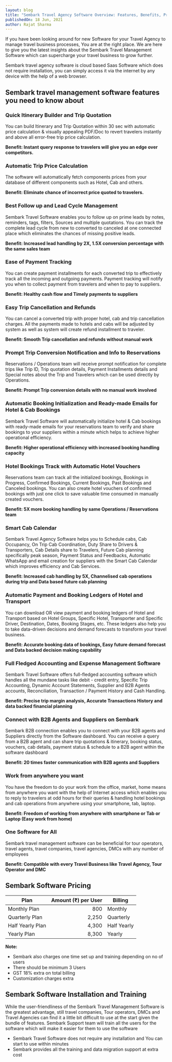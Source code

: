 ```yaml
---
layout: blog
title: "Sembark Travel Agency Software Overview: Features, Benefits, Pricing and Installation & Training"
publishedOn: 18 Jun, 2021
author: Rajat Sharma
---
```


If you have been looking around for new Software for your Travel Agency to manage travel business processes, You are at the right place. We are here to give you the latest insights about the Sembark Travel Management Software which can supercharge your travel business to grow further.

Sembark travel agency software is cloud based Saas Software which does not require installation, you can simply access it via the internet by any device with the help of a web browser.

## Sembark travel management software features you need to know about

### Quick Itinerary Builder and Trip Quotation

You can build Itinerary and Trip Quotation within 30 sec with automatic price calculation & visually appealing PDF/Doc to revert travelers instantly and above all error-free trip price calculation.

**Benefit: Instant query response to travelers will give you an edge over competitors.**

### Automatic Trip Price Calculation

The software will automatically fetch components prices from your database of different components such as Hotel, Cab and others.

**Benefit: Eliminate chance of incorrect price quoted to travelers.**

### Best Follow up and Lead Cycle Management

Sembark Travel Software enables you to follow up on prime leads by notes, reminders, tags, filters, Sources and multiple quotations. You can track the complete lead cycle from new to converted to canceled at one connected place which eliminates the chances of missing positive leads.

**Benefit: Increased lead handling by 2X, 1.5X conversion percentage with the same sales team**

### Ease of Payment Tracking

You can create payment installments for each converted trip to effectively track all the incoming and outgoing payments. Payment tracking will notify you when to collect payment from travelers and when to pay to suppliers.

**Benefit: Healthy cash flow and Timely payments to suppliers**

### Easy Trip Cancellation and Refunds

You can cancel a converted trip with proper hotel, cab and trip cancellation charges. All the payments made to hotels and cabs will be adjusted by system as well as system will create refund installment to traveler.

**Benefit: Smooth Trip cancellation and refunds without manual work**

### Prompt Trip Conversion Notification and Info to Reservations

Reservations / Operations team will receive prompt notification for complete trips like Trip ID, Trip quotation details, Payment Installments details and Special notes about the Trip and Travelers which can be used directly by Operations.

**Benefit: Prompt Trip conversion details with no manual work involved**

### Automatic Booking Initialization and Ready-made Emails for Hotel & Cab Bookings

Sembark Travel Software will automatically initialize hotel & Cab bookings with ready-made emails for your reservations team to verify and share bookings to your suppliers within a minute which helps to achieve higher operational efficiency.

**Benefit: Higher operational efficiency with increased booking handling capacity**

### Hotel Bookings Track with Automatic Hotel Vouchers

Reservations team can track all the initialized bookings, Bookings in Progress, Confirmed Bookings, Current Bookings, Past Bookings and Canceled bookings. You can also create hotel vouchers of confirmed bookings with just one click to save valuable time consumed in manually created vouchers.

**Benefit: 5X more booking handling by same Operations / Reservations team**

### Smart Cab Calendar

Sembark Travel Agency Software helps you to Schedule cabs, Cab Occupancy, On Trip Cab Coordination, Duty Share to Drivers & Transporters, Cab Details share to Travelers, Future Cab planning specifically peak season, Payment Status and Feedbacks, Automatic WhatsApp and email creation for suppliers with the Smart Cab Calendar which improves efficiency and Cab Services.

**Benefit: Increased cab handling by 5X, Channelised cab operations during trip and Data based future cab planning**

### Automatic Payment and Booking Ledgers of Hotel and Transport

You can download OR view payment and booking ledgers of Hotel and Transport based on Hotel Groups, Specific Hotel, Transporter and Specific Driver, Destination, Dates, Booking Stages, etc. These ledgers also help you to take data-driven decisions and demand forecasts to transform your travel business.

**Benefit: Accurate booking data of bookings, Easy future demand forecast and Data backed decision making capability**

### Full Fledged Accounting and Expense Management Software

Sembark Travel Software offers full-fledged accounting software which handles all the mundane tasks like debit - credit entry, Specific Trip Accounting, Dynamic Account Statements, Supplier and B2B Agents accounts, Reconciliation, Transaction / Payment History and Cash Handling.

**Benefit: Precise trip margin analysis, Accurate Transactions History and data backed financial planning**

### Connect with B2B Agents and Suppliers on Sembark

Sembark B2B connection enables you to connect with your B2B agents and Suppliers directly from the Software dashboard. You can receive a query from a B2B agent and can share trip quotations & itinerary, booking status, vouchers, cab details, payment status & schedule to a B2B agent within the software dashboard

**Benefit: 20 times faster communication with B2B agents and Suppliers**

### Work from anywhere you want

You have the freedom to do your work from the office, market, home means from anywhere you want with the help of Internet access which enables you to reply to travelers at odd hours for their queries & handling hotel bookings and cab operations from anywhere using your smartphone, tab, laptop.

**Benefit: Freedom of working from anywhere with smartphone or Tab or Laptop (Easy work from home)**

### One Software for All

Sembark travel management software can be beneficial for tour operators, travel agents, travel companies, travel agencies, DMCs with any number of employees

**Benefit: Compatible with every Travel Business like Travel Agency, Tour Operator and DMC**

## Sembark Software Pricing

| Plan             | Amount (₹) per User | Billing     |
| ---------------- | ------------------: | ----------- |
| Monthly Plan     |                 800 | Monthly     |
| Quarterly Plan   |               2,250 | Quarterly   |
| Half Yearly Plan |               4,300 | Half Yearly |
| Yearly Plan      |               8,300 | Yearly      |

**Note:**

- Sembark also charges one time set up and training depending on no of users
- There should be minimum 3 Users
- GST 18% extra on total billing
- Customization charges extra

## Sembark Software Installation and Training

While the user-friendliness of the Sembark Travel Management Software is the greatest advantage, still travel companies, Tour operators, DMCs and Travel Agencies can find it a little bit difficult to use at the start given the bundle of features. Sembark Support team will train all the users for the software which will make it easier for them to use the software

- Sembark Travel Software does not require any installation and You can start to use within minutes
- Sembark provides all the training and data migration support at extra cost
